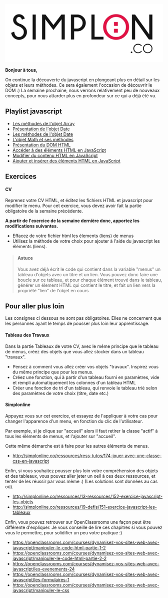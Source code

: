 ![image alt text](image_0.jpg)

**Bonjour à tous,**

On continue la découverte du javascript en plongeant plus en détail sur les objets et leurs méthodes. Ce sera également l'occasion de découvrir le DOM :) La semaine prochaine, nous verrons relativement peu de nouveaux concepts, pour nous attarder plus en profondeur sur ce qui a déjà été vu.

## Playlist javascript


* [Les méthodes de l'objet Array](https://www.youtube.com/watch?v=kNWJsWxZXis&list=PLwLsbqvBlImFB8AuT6ENIg-s87ys4yGWI&index=24)
* [Présentation de l'objet Date](https://www.youtube.com/watch?v=l7UsNg6W1rk)
* [ Les méthodes de l'objet Date](https://www.youtube.com/watch?v=RReVk5ESkkQ)
* [L'objet Math et ses méthodes](https://www.youtube.com/watch?v=GgSDt28k-ak)
* [Présentation du DOM HTML](https://www.youtube.com/watch?v=qsBX7lV60fY)
* [Accéder à des éléments HTML en JavaScript](https://www.youtube.com/watch?v=trO063YQbCs)
* [Modifier du contenu HTML en JavaScript](https://www.youtube.com/watch?v=g0YPzvGBvQk)
* [Ajouter et insérer des éléments HTML en JavaScript](https://www.youtube.com/watch?v=g8znXUnkZvc)


## Exercices

#### CV

Reprenez votre CV HTML, et éditez les fichiers HTML et javascript pour modifier le menu. Pour cet exercice, vous devez avoir fait la partie obligatoire de la semaine précédente.

**A partir de l'exercice de la semaine dernière donc, apportez les modifications suivantes.**

* Effacez de votre fichier html les élements (liens) de menus
* Utilisez la méthode de votre choix pour ajouter à l'aide du javascript les éléments (liens).

> #### Astuce
> Vous avez déjà écrit le code qui contient dans la variable "menus" un tableau d'objets avec un titre et un lien. Vous pouvez donc faire une boucle sur ce tableau, et pour chaque élément trouvé dans le tableau, générer un élement HTML qui contient le titre, et fait un lien vers la propriété "lien" de l'objet en cours


## Pour aller plus loin

Les consignes ci dessous ne sont pas obligatoires. Elles ne concernent que les personnes ayant le temps de pousser plus loin leur apprentissage.


#### Tableau des Travaux

Dans la partie Tableaux de votre CV, avec le même principe que le tableau de menus, créez des objets  que vous allez stocker dans un tableau "travaux".

* Pensez à comment vous allez créer vos objets "travaux". Inspirez vous du même principe que pour les menus.
* Créez une fonction, qui à partir d'un tableau fourni en paramètres, vide et rempli automatiquement les colonnes d'un tableau HTML
* Créer une fonction de tri d'un tableau, qui renvoie le tableau trié selon des paramètres de votre choix (titre, date etc.)

#### Simplonline

Appuyez vous sur cet exercice, et essayez de l'appliquer à votre cas pour changer l'apparence d'un menu, en fonction du clic de l'utilisateur.

Par exemple, si je clique sur "accueil" alors il faut retirer la classe "actif" à tous les éléments de menus, et l'ajouter sur "accueil".

Cette même démarche est à faire pour les autres éléments de menus.

* http://simplonline.co/ressources/ress-tutos/174-jouer-avec-une-classe-css-en-javascript

Enfin, si vous souhaitez pousser plus loin votre compréhension des objets et des tableaux, vous pouvez aller jeter un oeil à ces deux ressources, et tenter de les réussir par vous même :) (Les solutions sont données au cas où).

* http://simplonline.co/ressources/13-ressources/152-exercice-javascript-les-objets
* http://simplonline.co/ressources/19-defis/151-exercice-javascript-les-tableaux

Enfin, vous pouvez retrouver sur OpenClassrooms une façon peut être différente d'expliquer. Je vous conseille de lire ces chapitres si vous pouvez vous le permettre, pour solidifier un peu votre pratique :)

* https://openclassrooms.com/courses/dynamisez-vos-sites-web-avec-javascript/manipuler-le-code-html-partie-1-2
* https://openclassrooms.com/courses/dynamisez-vos-sites-web-avec-javascript/manipuler-le-code-html-partie-2-2
* https://openclassrooms.com/courses/dynamisez-vos-sites-web-avec-javascript/les-evenements-24
* https://openclassrooms.com/courses/dynamisez-vos-sites-web-avec-javascript/les-formulaires-1
* https://openclassrooms.com/courses/dynamisez-vos-sites-web-avec-javascript/manipuler-le-css
